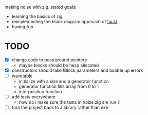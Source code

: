 making noise with zig. stated goals:

- learning the basics of zig
- reimplementing the block diagram approach of [faust](https://faust.grame.fr/)
- having fun

# TODO

- [x] change code to pass around pointers
  - maybe blocks should be heap allocated
- [x] constructors should take !Block parameters and bubble up errors
- [ ] wavetable
  - initialize with a size and a generator function
  - generator function fills array from 0 to 1
  - interpolation function
- [ ] add tests everywhere
  - how do I make sure the tests in noize.zig are run ?
- [ ] turn the project back to a library rather than exe
